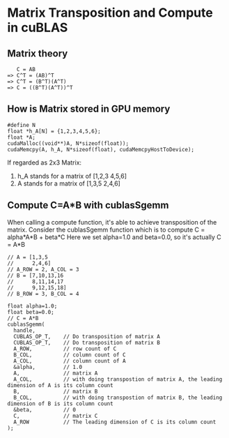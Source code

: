 # Matrix Transposition and Compute in cuBLAS 

## Matrix theory
```
   C = AB
=> C^T = (AB)^T
=> C^T = (B^T)(A^T)
=> C = ((B^T)(A^T))^T
```

## How is Matrix stored in GPU memory
```
#define N
float *h_A[N] = {1,2,3,4,5,6};
float *A;
cudaMalloc((void**)A, N*sizeof(float));
cudaMemcpy(A, h_A, N*sizeof(float), cudaMemcpyHostToDevice);

```
If regarded as 2x3 Matrix:
1) h_A stands for a matrix of [1,2,3
                               4,5,6]
2)   A stands for a matrix of [1,3,5
                               2,4,6]

## Compute C=A*B with cublasSgemm
When calling a compute function, it's able to achieve transposition of the matrix.
Consider the cublasSgemm function which is to compute C = alpha\*A\*B + beta\*C
Here we set alpha=1.0 and beta=0.0, so it's actually C = A\*B

```
// A = [1,3,5
//      2,4,6]
// A_ROW = 2, A_COL = 3
// B = [7,10,13,16
//      8,11,14,17
//      9,12,15,18]
// B_ROW = 3, B_COL = 4

float alpha=1.0;
float beta=0.0;
// C = A*B
cublasSgemm(
  handle,
  CUBLAS_OP_T,    // Do transposition of matrix A
  CUBLAS_OP_T,    // Do transposition of matrix B
  A_ROW,          // row count of C
  B_COL,          // column count of C
  A_COL,          // column count of A
  &alpha,         // 1.0 
  A,              // matrix A
  A_COL,          // with doing transpostion of matrix A, the leading dimension of A is its column count
  B,              // matrix B
  B_COL,          // with doing transpostion of matrix B, the leading dimension of B is its column count
  &beta,          // 0
  C,              // matrix C
  A_ROW           // The leading dimension of C is its column count
);
```
